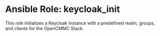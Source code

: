 # Ansible Role: keycloak_init

This role initializes a Keycloak instance with a predefined realm, groups, and clients for the OpenCMMC Stack.
